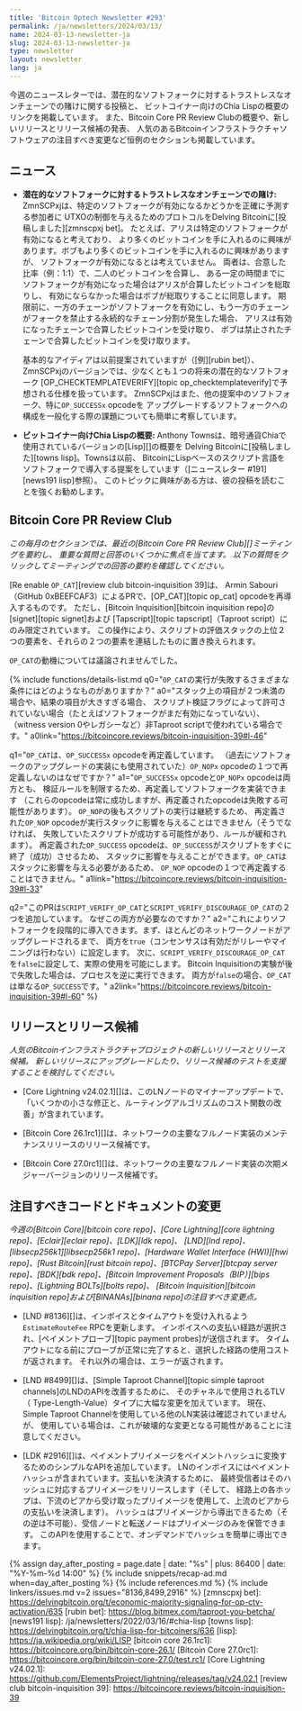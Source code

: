 ```yaml
---
title: 'Bitcoin Optech Newsletter #293'
permalink: /ja/newsletters/2024/03/13/
name: 2024-03-13-newsletter-ja
slug: 2024-03-13-newsletter-ja
type: newsletter
layout: newsletter
lang: ja
---
```

今週のニュースレターでは、潜在的なソフトフォークに対するトラストレスなオンチェーンでの賭けに関する投稿と、
ビットコイナー向けのChia Lispの概要のリンクを掲載しています。
また、Bitcoin Core PR Review Clubの概要や、新しいリリースとリリース候補の発表、
人気のあるBitcoinインフラストラクチャソフトウェアの注目すべき変更など恒例のセクションも掲載しています。

## ニュース

- **<!--trustless-onchain-betting-on-potential-soft-forks-->潜在的なソフトフォークに対するトラストレスなオンチェーンでの賭け:**
  ZmnSCPxjは、特定のソフトフォークが有効になるかどうかを正確に予測する参加者に
  UTXOの制御を与えるためのプロトコルをDelving Bitcoinに[投稿しました][zmnscpxj bet]。
  たとえば、アリスは特定のソフトフォークが有効になると考えており、
  より多くのビットコインを手に入れるのに興味があります。ボブもより多くのビットコインを手に入れるのに興味がありますが、
  ソフトフォークが有効になるとは考えていません。
  両者は、合意した比率（例：1:1）で、二人のビットコインを合算し、
  ある一定の時間までにソフトフォークが有効になった場合はアリスが合算したビットコインを総取りし、
  有効にならなかった場合はボブが総取りすることに同意します。
  期限前に、一方のチェーンがソフトフォークを有効にし、もう一方のチェーンがフォークを禁止する永続的なチェーン分割が発生した場合、
  アリスは有効になったチェーンで合算したビットコインを受け取り、
  ボブは禁止されたチェーンで合算したビットコインを受け取ります。

  基本的なアイディアは以前提案されていますが（[例][rubin bet]）、
  ZmnSCPxjのバージョンでは、少なくとも１つの将来の潜在的なソフトフォーク
  [OP_CHECKTEMPLATEVERIFY][topic op_checktemplateverify]で予想される仕様を扱っています。
  ZmnSCPxjはまた、他の提案中のソフトフォーク、特に`OP_SUCCESSx` opcodeを
  アップグレードするソフトフォークへの構成を一般化する際の課題についても簡単に考察しています。

- **ビットコイナー向けChia Lispの概要:**
  Anthony Townsは、暗号通貨Chiaで使用されているバージョンの[Lisp][]の概要を
  Delving Bitcoinに[投稿しました][towns lisp]。Townsは以前、
  BitcoinにLispベースのスクリプト言語をソフトフォークで導入する提案をしています（[ニュースレター #191][news191 lisp]参照）。
  このトピックに興味がある方は、彼の投稿を読むことを強くお勧めします。

## Bitcoin Core PR Review Club

*この毎月のセクションでは、最近の[Bitcoin Core PR Review Club][]ミーティングを要約し、
重要な質問と回答のいくつかに焦点を当てます。
以下の質問をクリックしてミーティングでの回答の要約を確認してください。*

[Re enable `OP_CAT`][review club bitcoin-inquisition 39]は、
Armin Sabouri（GitHub 0xBEEFCAF3）によるPRで、[OP_CAT][topic op_cat] opcodeを再導入するものです。
ただし、[Bitcoin Inquisition][bitcoin inquisition repo]の[signet][topic signet]および
[Tapscript][topic tapscript]（Taproot script）にのみ限定されています。
この操作により、スクリプトの評価スタックの上位２つの要素を、それらの２つの要素を連結したものに置き換えられます。

`OP_CAT`の動機については議論されませんでした。

{% include functions/details-list.md
  q0="`OP_CAT`の実行が失敗するさまざまな条件にはどのようなものがありますか？"
  a0="スタック上の項目が２つ未満の場合や、結果の項目が大きすぎる場合、
      スクリプト検証フラグによって許可されていない場合（たとえばソフトフォークがまだ有効になっていない）、
      （witness version 0やレガシーなど）非Taproot scriptで使われている場合です。"
  a0link="https://bitcoincore.reviews/bitcoin-inquisition-39#l-46"

  q1="`OP_CAT`は、`OP_SUCCESSx` opcodeを再定義しています。
      （過去にソフトフォークのアップグレードの実装にも使用されていた）`OP_NOPx` opcodeの１つで再定義しないのはなぜですか？"
  a1="`OP_SUCCESSx` opcodeと`OP_NOPx` opcodeは両方とも、
      検証ルールを制限するため、再定義してソフトフォークを実装できます
      （これらのopcodeは常に成功しますが、再定義されたopcodeは失敗する可能性があります）。
      `OP_NOP`の後もスクリプトの実行は継続するため、
      再定義された`OP_NOP` opcodeが実行スタックに影響を与えることはできません（そうでなければ、
      失敗していたスクリプトが成功する可能性があり、ルールが緩和されます）。
      再定義された`OP_SUCCESS` opcodeは、`OP_SUCCESS`がスクリプトをすぐに終了（成功）させるため、
      スタックに影響を与えることができます。`OP_CAT`はスタックに影響を与える必要があるため、
      `OP_NOP` opcodeの１つで再定義することはできません。"
  a1link="https://bitcoincore.reviews/bitcoin-inquisition-39#l-33"

  q2="このPRは`SCRIPT_VERIFY_OP_CAT`と`SCRIPT_VERIFY_DISCOURAGE_OP_CAT`の２つを追加しています。
      なぜこの両方が必要なのですか？"
  a2="これによりソフトフォークを段階的に導入できます。まず、ほとんどのネットワークノードがアップグレードされるまで、
      両方を`true`（コンセンサスは有効だがリレーやマイニングは行わない）に設定します。
      次に、`SCRIPT_VERIFY_DISCOURAGE_OP_CAT`を`false`に設定して、実際の使用を可能にします。
      Bitcoin Inquisitionの実験が後で失敗した場合は、プロセスを逆に実行できます。
      両方が`false`の場合、`OP_CAT`は単なる`OP_SUCCESS`です。"
  a2link="https://bitcoincore.reviews/bitcoin-inquisition-39#l-60"
%}

## リリースとリリース候補

*人気のBitcoinインフラストラクチャプロジェクトの新しいリリースとリリース候補。
新しいリリースにアップグレードしたり、リリース候補のテストを支援することを検討してください。*

- [Core Lightning v24.02.1][]は、このLNノードのマイナーアップデートで、
  「いくつかの小さな修正と、ルーティングアルゴリズムのコスト関数の改善」が含まれています。

- [Bitcoin Core 26.1rc1][]は、ネットワークの主要なフルノード実装のメンテナンスリリースのリリース候補です。

- [Bitcoin Core 27.0rc1][]は、ネットワークの主要なフルノード実装の次期メジャーバージョンのリリース候補です。

## 注目すべきコードとドキュメントの変更

*今週の[Bitcoin Core][bitcoin core repo]、[Core
Lightning][core lightning repo]、[Eclair][eclair repo]、[LDK][ldk repo]、
[LND][lnd repo]、[libsecp256k1][libsecp256k1 repo]、[Hardware Wallet
Interface (HWI)][hwi repo]、[Rust Bitcoin][rust bitcoin repo]、[BTCPay
Server][btcpay server repo]、[BDK][bdk repo]、[Bitcoin Improvement
Proposals（BIP）][bips repo]、[Lightning BOLTs][bolts repo]、
[Bitcoin Inquisition][bitcoin inquisition repo]および[BINANAs][binana repo]の注目すべき変更点。*

- [LND #8136][]は、インボイスとタイムアウトを受け入れるよう`EstimateRouteFee` RPCを更新します。
  インボイスへの支払い経路が選択され、[ペイメントプローブ][topic payment probes]が送信されます。
  タイムアウトになる前にプローブが正常に完了すると、選択した経路の使用コストが返されます。
  それ以外の場合は、エラーが返されます。

- [LND #8499][]は、[Simple Taproot Channel][topic simple taproot channels]のLNDのAPIを改善するために、
  そのチャネルで使用されるTLV（ Type-Length-Value）タイプに大幅な変更を加えています。
  現在、Simple Taproot Channelを使用している他のLN実装は確認されていませんが、
  使用している場合は、これが破壊的な変更となる可能性があることに注意してください。

- [LDK #2916][]は、ペイメントプリイメージをペイメントハッシュに変換するためのシンプルなAPIを追加しています。
  LNのインボイスにはペイメントハッシュが含まれています。支払いを決済するために、
  最終受信者はそのハッシュに対応するプリイメージをリリースします（そして、
  経路上の各ホップは、下流のピアから受け取ったプリイメージを使用して、上流のピアからの支払いを決済します）。
  ハッシュはプリイメージから導出できるため（その逆は不可能）、受信ノードと転送ノードはプリイメージのみを保管できます。
  このAPIを使用することで、オンデマンドでハッシュを簡単に導出できます。

{% assign day_after_posting = page.date | date: "%s" | plus: 86400 | date: "%Y-%m-%d 14:00" %}
{% include snippets/recap-ad.md when=day_after_posting %}
{% include references.md %}
{% include linkers/issues.md v=2 issues="8136,8499,2916" %}
[zmnscpxj bet]: https://delvingbitcoin.org/t/economic-majority-signaling-for-op-ctv-activation/635
[rubin bet]: https://blog.bitmex.com/taproot-you-betcha/
[news191 lisp]: /ja/newsletters/2022/03/16/#chia-lisp
[towns lisp]: https://delvingbitcoin.org/t/chia-lisp-for-bitcoiners/636
[lisp]: https://ja.wikipedia.org/wiki/LISP
[bitcoin core 26.1rc1]: https://bitcoincore.org/bin/bitcoin-core-26.1/
[Bitcoin Core 27.0rc1]: https://bitcoincore.org/bin/bitcoin-core-27.0/test.rc1/
[Core Lightning v24.02.1]: https://github.com/ElementsProject/lightning/releases/tag/v24.02.1
[review club bitcoin-inquisition 39]: https://bitcoincore.reviews/bitcoin-inquisition-39
